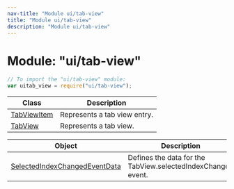```yaml
---
nav-title: "Module ui/tab-view"
title: "Module ui/tab-view"
description: "Module ui/tab-view"
---
```

# Module: "ui/tab-view"

``` JavaScript
// To import the "ui/tab-view" module:
var uitab_view = require("ui/tab-view");
```

Class | Description
------|------------
[TabViewItem](../../ui/tab-view/TabViewItem.md) | Represents a tab view entry.
[TabView](../../ui/tab-view/TabView.md) | Represents a tab view.

Object | Description
------|------------
[SelectedIndexChangedEventData](../../ui/tab-view/SelectedIndexChangedEventData.md) | Defines the data for the TabView.selectedIndexChanged event.